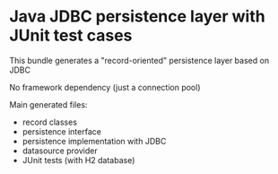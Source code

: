 # Java JDBC persistence layer with JUnit test cases

This bundle generates a "record-oriented" persistence layer based on JDBC

No framework dependency (just a connection pool)

Main generated files:

- record classes 
- persistence interface
- persistence implementation with JDBC
- datasource provider
- JUnit tests (with H2 database)
